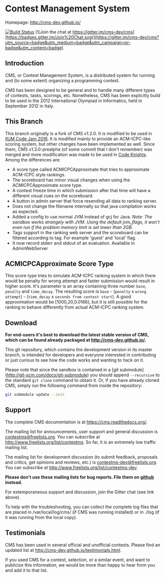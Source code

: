 Contest Management System
=========================

Homepage: <http://cms-dev.github.io/>

[![Build Status](https://travis-ci.org/cms-dev/cms.svg?branch=master)](https://travis-ci.org/cms-dev/cms)
[![Join the chat at https://gitter.im/cms-dev/cms](https://badges.gitter.im/Join%20Chat.svg)](https://gitter.im/cms-dev/cms?utm_source=badge&utm_medium=badge&utm_campaign=pr-badge&utm_content=badge)

Introduction
------------

CMS, or Contest Management System, is a distributed system for running
and (to some extent) organizing a programming contest.

CMS has been designed to be general and to handle many different types
of contests, tasks, scorings, etc. Nonetheless, CMS has been
explicitly build to be used in the 2012 International Olympiad in
Informatics, held in September 2012 in Italy.

This Branch
-----------

This branch originally is a fork of CMS v1.2.0. It is modified to be used in
[IIUM Code Jam 2016](http://iiumicpcteam.com/2016/03/iium-code-jam-2016/).
It is modified mainly to provide an ACM-ICPC-like scoring system, but other
changes have been implemented as well. Since them, CMS v1.3.0-prealpha
(of some commit that I don't remember) was merged and more modification was
made to be used in [Code Knights](http://iiumicpcteam.com/2016/06/code-knights/).
Among the differences are:

- A score type called ACMICPCApproximate that tries to approximate
  ACM-ICPC style rankings.
- The scoreboard has minor visual changes when using the
  ACMICPCApproximate score type.
- A contest freeze time in which submission after that time will have a
  different visual cues on the scoreboard.
- A button in admin server that force resending all data to ranking
  server.
- Does not change the filename internally so that java compilation
  works as expected.
- Added a config to use normal JVM instead of gcj for Java.
  *Note: The sandbox works strangely with JVM. Using the default
  jvm_flags, it won't even run if the problem memory limit is set lower
  than 2GB.*
- Tags support in the ranking web server and the scoreboard can be filtered
  according to tag. For example 'guest' and 'local' flag.
- It now record stderr and stdout of an evaluation. Available in
  AdminWebServer

ACMICPCApproximate Score Type
-----------------------------

This score type tries to simulate ACM-ICPC ranking system in which there
would be penalty for wrong attempt and faster submission would result in
higher score. It's parameter is an array containing three number `base`,
`penalty` and `time_decay`. The resulting score is `base` - (`penalty`
x `wrong attempt`) - (`time_decay` x `seconds from contest start`).
A good approximation would be [1000,20,0.0166], but it is still possible
for the ranking to behave differently from actual ACM-ICPC ranking system.


Download
--------

**For end-users it's best to download the latest stable version of CMS,
which can be found already packaged at <http://cms-dev.github.io/>.**

This git repository, which contains the development version in its
master branch, is intended for developers and everyone interested in
contributing or just curious to see how the code works and wanting to
hack on it.

Please note that since the sandbox is contained in a [git submodule]
(http://git-scm.com/docs/git-submodule) you should append `--recursive`
to the standard `git clone` command to obtain it. Or, if you have
already cloned CMS, simply run the following command from inside the
repository:

```bash
git submodule update --init
```


Support
-------

The complete CMS documentation is at <https://cms.readthedocs.org/>.

The mailing list for announcements, user support and general discussion
is <contestms@freelists.org>. You can subscribe at
<http://www.freelists.org/list/contestms>. So far, it is an extremely
low traffic mailing list.

The mailing list for development discussion (to submit feedback,
proposals and critics, get opinions and reviews, etc.) is
<contestms-dev@freelists.org>. You can subscribe at
<http://www.freelists.org/list/contestms-dev>.

**Please don't use these mailing lists for bug reports. File them on
[github](https://github.com/cms-dev/cms/issues) instead.**

For extemporaneous support and discussion, join the Gitter chat (see
link above).

To help with the troubleshooting, you can collect the complete log
files that are placed in /var/local/log/cms/ (if CMS was running
installed) or in ./log (if it was running from the local copy).


Testimonials
------------

CMS has been used in several official and unofficial contests. Please
find an updated list at <http://cms-dev.github.io/testimonials.html>.

If you used CMS for a contest, selection, or a similar event, and want
to publicize this information, we would be more than happy to hear
from you and add it to that list.
